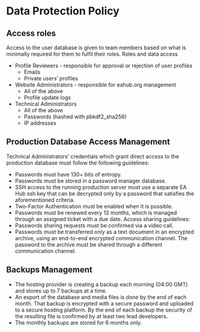 # Data Protection Policy

## Access roles  
Access to the user database is given to team members based on what is minimally required for them to fulfil their roles.
Roles and data access
* Profile Reviewers - responsible for approval or rejection of user profiles
  * Emails
  * Private users’ profiles
* Website Administrators - responsible for eahub.org management
  * All of the above
  * Profile update logs
* Technical Administrators
  * All of the above
  * Passwords (hashed with pbkdf2_sha256)
  * IP addresses

## Production Database Access Management
Technical Administrators’ credentials which grant direct access to the production database must follow the following guidelines:
  * Passwords must have 130+ bits of entropy.
  * Passwords must be stored in a password manager database.
  * SSH access to the running production server must use a separate EA Hub ssh key that can be decrypted only by a password that satisfies the aforementioned criteria.
  * Two-Factor Authentication must be enabled when it is possible.
  * Passwords must be renewed every 12 months, which is managed through an assigned ticket with a due date.
Access sharing guidelines:
* Passwords sharing requests must be confirmed via a video call.
* Passwords must be transferred only as a text document in an encrypted archive, using an end-to-end encrypted communication channel. The password to the archive must be shared through a different communication channel.

## Backups Management
* The hosting provider is creating a backup each morning (04:00 GMT) and stores up to 7 backups at a time.
* An export of the database and media files is done by the end of each month. That backup is encrypted with a secure password and uploaded to a secure hosting platform. By the end of each backup the security of the resulting file is confirmed by at least two lead developers.
* The monthly backups are stored for 6 months only.
